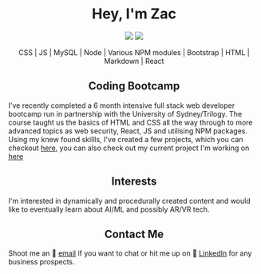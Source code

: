 <h1 align = "center"> Hey, I'm Zac</h1>

<p align= "center">
<img src='https://img.shields.io/github/last-commit/HobbaZ/HobbaZ'>
<img src='https://img.shields.io/github/followers/HobbaZ.svg'>
</p>

<p align = "center">CSS | JS | MySQL | Node | Various NPM modules | Bootstrap | HTML | Markdown | React</p>

<h2 align = "center">Coding Bootcamp</h2>

I've recently completed a 6 month intensive full stack web developer bootcamp run in partnership with the University of Sydney/Trilogy. The course taught us the basics of HTML and CSS all the way through to more advanced topics as web security, React, JS and utilising NPM packages. Using my knew found skillls, I've created a few projects, which you can checkout [here](https://zachobbawebdev.herokuapp.com/), you can also check out my current project I'm working on [here](https://worthly.herokuapp.com/)

<h2 align = "center">Interests</h2>
I'm interested in dynamically and procedurally created content and would like to eventually learn about AI/ML and possibly AR/VR tech.

<h2 align = "center">Contact Me</h2>

Shoot me an 📧 [email](zachobba@gmail.com) if you want to chat or hit me up on 💼 [LinkedIn](https://www.linkedin.com/in/zachary-hobba-52aaa182/) for any business prospects.
